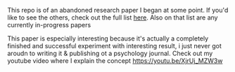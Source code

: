 This repo is of an abandoned research paper I began at some point. If you'd like to see the others, check out the full list [here](https://github.com/stars/evintunador/lists/research-papers). Also on that list are any currently in-progress papers

This paper is especially interesting because it's actually a completely finished and successful experiment with interesting result, i just never got aroudn to writing it & publishing ot a psychology journal. Check out my youtube video where I explain the concept 
https://youtu.be/XjrUj_MZW3w